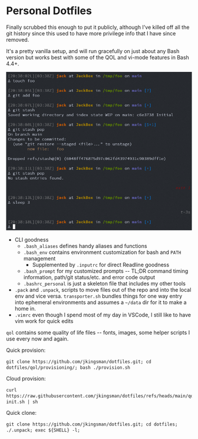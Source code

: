 # Personal Dotfiles

Finally scrubbed this enough to put it publicly, although I've killed off all the git history since this used to have more privilege info that I have since removed.

It's a pretty vanilla setup, and will run gracefully on just about any Bash version but works best with some of the QOL and vi-mode features in Bash 4.4+.

![Shell example](qol/demo.png)

* CLI goodness
    * `.bash_aliases` defines handy aliases and functions
    * `.bash_env` contains environment customization for bash and `PATH` management
        * Supplemented by `.inputrc` for direct Readline goodness
    * `.bash_prompt` for my customized prompts -- TL;DR command timing information, path/git status/etc. and error code output
    * `.bashrc_personal` is just a skeleton file that includes my other tools
* `.pack` and `.unpack`, scripts to move files out of the repo and into the local env and vice versa. `transporter.sh` bundles things for one way entry into ephemeral environments and assumes a `~/data` dir for it to make a home in.
* `.vimrc` even though I spend most of my day in VSCode, I still like to have vim work for quick edits

`qol` contains some quality of life files -- fonts, images, some helper scripts I use every now and again.

Quick provision:

```
git clone https://github.com/jkingsman/dotfiles.git; cd dotfiles/qol/provisioning/; bash ./provision.sh
```

Cloud provision:
```
curl https://raw.githubusercontent.com/jkingsman/dotfiles/refs/heads/main/qol/provisioning/cloud-init.sh | sh
```

Quick clone:

```
git clone https://github.com/jkingsman/dotfiles.git; cd dotfiles; ./.unpack; exec ${SHELL} -l;
```
